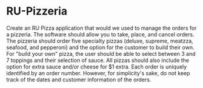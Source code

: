 # RU-Pizzeria
Create an RU Pizza application that would we used to manage the orders for a pizzeria. The software should allow you to take, place, and cancel orders.
The pizzeria should order five specialty pizzas (deluxe, supreme, meatzza, seafood, and pepperoni) and the option for the customer to build their own. For "build your own" pizza, the user should be able to select between 3 and 7 toppings and their selection of sauce. All pizzas should also include the option for extra sauce and/or cheese for $1 extra. Each order is uniquely identified by an order number. However, for simplicity's sake, do not keep track of the dates and customer information of the orders.
